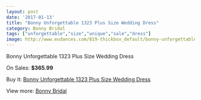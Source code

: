 ```yaml
---
layout: post
date: '2017-01-13'
title: "Bonny Unforgettable 1323 Plus Size Wedding Dress"
category: Bonny Bridal
tags: ["unforgettable","size","unique","sale","dress"]
image: http://www.eudances.com/819-thickbox_default/bonny-unforgettable-1323-plus-size-wedding-dress.jpg
---
```

Bonny Unforgettable 1323 Plus Size Wedding Dress

On Sales: **$365.99**
<a href="https://www.eudances.com/en/bonny-bridal/278-bonny-unforgettable-1323-plus-size-wedding-dress.html"><amp-img layout="responsive" width="600" height="600" src="//www.eudances.com/819-thickbox_default/bonny-unforgettable-1323-plus-size-wedding-dress.jpg" alt="Bonny Unforgettable 1323 Plus Size Wedding Dress 0" /></a>
<a href="https://www.eudances.com/en/bonny-bridal/278-bonny-unforgettable-1323-plus-size-wedding-dress.html"><amp-img layout="responsive" width="600" height="600" src="//www.eudances.com/820-thickbox_default/bonny-unforgettable-1323-plus-size-wedding-dress.jpg" alt="Bonny Unforgettable 1323 Plus Size Wedding Dress 1" /></a>

Buy it: [Bonny Unforgettable 1323 Plus Size Wedding Dress](https://www.eudances.com/en/bonny-bridal/278-bonny-unforgettable-1323-plus-size-wedding-dress.html "Bonny Unforgettable 1323 Plus Size Wedding Dress")

View more: [Bonny Bridal](https://www.eudances.com/en/3-bonny-bridal "Bonny Bridal")